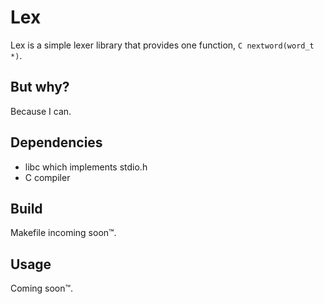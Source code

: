 # Lex

Lex is a simple lexer library that provides one function, `C nextword(word_t *)`.

## But why?

Because I can.

## Dependencies

- libc which implements stdio.h
- C compiler

## Build

Makefile incoming soon™.

## Usage

Coming soon™.

